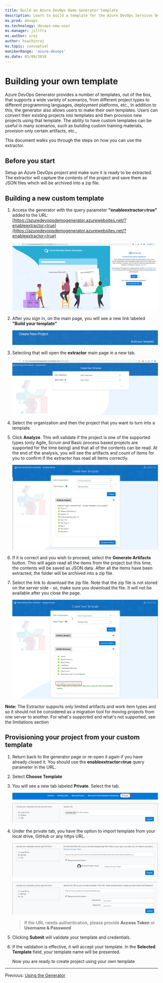 ```yaml
---
title: Build an Azure DevOps Demo Generator template
description: Learn to build a template for the Azure DevOps Services Demo Generator
ms.prod: devops  
ms.technology: devops-new-user
ms.manager: jillfra
ms.author: sraj
author: hsachinraj
ms.topic: conceptual
monikerRange: 'azure-devops'
ms.date: 05/09/2018
---
```


# Building your own template

Azure DevOps Generator provides a number of templates, out of the box, that supports a wide variety of scenarios, from different project types to different programming languages, deployment platforms, etc., In addition to this, the generator also allows users to make their own templates. Users can convert their existing projects into templates and then provision new projects using that template. The ability to have custom templates can be useful in many scenarios, such as building custom training materials, provision only certain artifacts, etc., 

This document walks you through the steps on how you can use the extractor.

## Before you start

Setup an Azure DevOps project and make sure it is ready to be extracted. The extractor will capture the contents of the project and save them as JSON files which will be archived into a zip file.

## Building a new custom template

1. Access the generator with the query parameter **"enableextractor=true"** added to the URL: [https://azuredevopsdemogenerator.azurewebsites.net/?enableextractor=true](https://azuredevopsdemogenerator.azurewebsites.net/?enableextractor=true)

    ![Azure DevOps Generator Home Page](_img/homepage.png)

1. After you sign in, on the main page, you will see a new link labeled **"Build your template"**

    ![Build your template link on the main page](_img/buildyourtemplatelink.png)

1. Selecting that will open the **extractor** main page in a new tab. 

    ![Extractor Home Page](_img/extractorhomepage.png)

1. Select the organization and then the project that you want to turn into a template.

1. Click **Analyze**. This will validate if the project is one of the supported types (only Agile, Scrum and Basic process based projects are supported for the time being) and that all of the contents can be read. At the end of the analysis, you will see the artifacts and count of items for you to confirm if the extractor has read all items correctly.

    ![Analyzing the project](_img/analyze.png)

1. If it is correct and you wish to proceed, select the **Generate Artifacts** button. This will again read all the items from the project but this time, the contents will be saved as JSON data. After all the items have been extracted, the folder will be archived into a zip file.

1. Select the link to download the zip file. Note that the zip file is not stored on the server side - so, make sure you download the file.  It will not be available after you close the page. 

    ![Downloadin the generated template](_img/generatedfile.png)

**Note:** The Extractor supports only limited artifacts and work item types and so it should not be considered as a migration tool for moving projects from one server to another. For what's supported and what's not supported, see the limitations section

## Provisioning your project from your custom template

1. Return back to the generator page or re-open it again if you have already closed it. You should use the **enableextractor=true** query parameter in the URL.

1. Select **Choose Template** 

1. You will see a new tab labeled **Private**. Select the tab.

    ![privateTab.png](_img/privatetab.png)

1. Under the private tab, you have the option to import template from your local drive, GitHub or any https URL. 
    
    ![ImportFromGitHub](_img/uploadfromGithub.png)


    ![ImportFromHttps](_img/uploadfromurl.png)


    > If the URL needs authentication, please provide **Access Token** or **Username & Password**
    
    
1. Clicking **Submit** will validate your template and credentials.

1. If the validation is effective, it will accept your template. In the **Selected Template** field, your template name will be presented.

   Now you are ready to create project using your own template


-------------

Previous: [Using the Generator](/About-Azure-DevOps-Demo-Generator/Using-the-Generator) 

